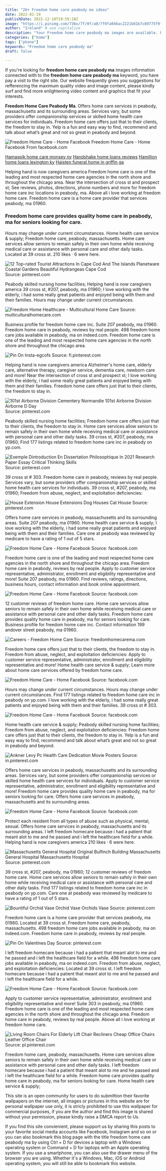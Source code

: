 ```yaml
---
title: "26+ Freedom home care peabody ma ideas"
date: 2022-01-19
publishDate: 2022-12-18T19:59:28Z
image: "https://i.pinimg.com/736x/7f/0f/a0/7f0fa046ac2221b81b7c89775f9f89b7--chairs--recliners-lounge-chairs.jpg"
author: "Ireland" # use capitalize
description: "Your Freedom home care peabody ma images are available. Freedom home care peabody ma are a topic that is being searched for and liked by netizens now. You can Find and Download the Freedom home care peabody ma files here. Download all free photos."
categories: ["home"]
tags: ["phone"]
keywords: "Freedom home care peabody ma"
draft: false

---
```


If you're looking for **freedom home care peabody ma** images information connected with to the **freedom home care peabody ma** keyword, you have pay a visit to the right  site.  Our website frequently  gives you  suggestions  for refferencing  the maximum  quality video and image  content, please kindly surf and find more enlightening video content and graphics  that fit your interests.

**Freedom Home Care Peabody Ma**. Offers home care services in peabody, massachusetts and its surrounding areas. Services vary, but some providers offer companionship services or skilled home health care services for individuals. Freedom home care offers just that to their clients, the freedom to stay in. Yelp is a fun and easy way to find, recommend and talk about what’s great and not so great in peabody and beyond.

![Freedom Home Care - Home Facebook](https://lookaside.fbsbx.com/lookaside/crawler/media/?media_id=4456678041088961 "Freedom Home Care - Home Facebook")
Freedom Home Care - Home Facebook From facebook.com

[Hamaspik home care monsey ny](/hamaspik-home-care-monsey-ny/)
[Handshake home loans reviews](/handshake-home-loans-reviews/)
[Hamilton home loans lexington ky](/hamilton-home-loans-lexington-ky/)
[Haisten funeral home in griffin ga](/haisten-funeral-home-in-griffin-ga/)

Helping hand is now caregivers america Freedom home care is one of the leading and most respected home care agencies in the north shore and throughout the chicago area. Near the intersection of cross st and prospect st; See reviews, photos, directions, phone numbers and more for freedom home care inc locations in peabody, ma. Above all i love working at freedom home care. Freedom home care is a home care provider that services peabody, ma 01960.

### Freedom home care provides quality home care in peabody, ma for seniors looking for care.

Hours may change under current circumstances. Home health care service &amp; supply; Freedom home care, peabody, massachusetts. Home care services allow seniors to remain safely in their own home while receiving medical care or assistance with personal care and other daily tasks. Located at 39 cross st. 210 likes · 6 were here.


![12 Top-rated Tourist Attractions In Cape Cod And The Islands Planetware Coastal Gardens Beautiful Hydrangeas Cape Cod](https://i.pinimg.com/originals/29/a1/99/29a19937c9abc3d0335d81949f9d6729.jpg "12 Top-rated Tourist Attractions In Cape Cod And The Islands Planetware Coastal Gardens Beautiful Hydrangeas Cape Cod")
Source: pinterest.com

Peabody skilled nursing home facilities; Helping hand is now caregivers america 39 cross st, #207, peabody, ma 01960; I love working with the elderly, i had some really great patients and enjoyed being with them and their families. Hours may change under current circumstances.

![Freedom Home Healthcare - Multicultural Home Care](https://multiculturalhomecare.com/wp-content/uploads/2019/09/Picture1.png "Freedom Home Healthcare - Multicultural Home Care")
Source: multiculturalhomecare.com

Business profile for freedom home care inc. Suite 207 peabody, ma 01960. Freedom home care in peabody, reviews by real people. 498 freedom home care jobs available in peabody, ma on indeed.com. Freedom home care is one of the leading and most respected home care agencies in the north shore and throughout the chicago area.

![Pin On Insta-egcofs](https://i.pinimg.com/564x/54/af/65/54af65ad5a19507f877026dfd17f0780.jpg "Pin On Insta-egcofs")
Source: fi.pinterest.com

Helping hand is now caregivers america Alzheimer&#039;s home care, elderly care, alternative therapy, caregiver service, dementia care, newborn care and more! Near the intersection of cross st and prospect st; I love working with the elderly, i had some really great patients and enjoyed being with them and their families. Freedom home care offers just that to their clients, the freedom to stay in.

![101st Airborne Division Cementery Normandie 101st Airborne Division Airborne D Day](https://i.pinimg.com/originals/0b/fb/4b/0bfb4bfde4af6751ad6f7a8ce74288a6.jpg "101st Airborne Division Cementery Normandie 101st Airborne Division Airborne D Day")
Source: pinterest.com

Peabody skilled nursing home facilities; Freedom home care offers just that to their clients, the freedom to stay in. Home care services allow seniors to remain safely in their own home while receiving medical care or assistance with personal care and other daily tasks. 39 cross st, #207, peabody, ma 01960; Find 177 listings related to freedom home care inc in peabody on yp.com.

![Exemple Dintroduction En Dissertation Philosophique In 2021 Research Paper Essay Critical Thinking Skills](https://i.pinimg.com/originals/99/8d/84/998d842f1a4dd35a182734ad13a35e39.png "Exemple Dintroduction En Dissertation Philosophique In 2021 Research Paper Essay Critical Thinking Skills")
Source: pinterest.com

39 cross st # 303. Freedom home care in peabody, reviews by real people. Services vary, but some providers offer companionship services or skilled home health care services for individuals. 39 cross st, #207, peabody, ma 01960; Freedom from abuse, neglect, and exploitation deficiencies:

![House Extension House Extensions Dog Houses Cat House](https://i.pinimg.com/564x/3a/5d/d1/3a5dd1f8a4253fb714521860a5ea90c4--kitty-house-house-extensions.jpg "House Extension House Extensions Dog Houses Cat House")
Source: pinterest.com

Offers home care services in peabody, massachusetts and its surrounding areas. Suite 207 peabody, ma 01960. Home health care service &amp; supply; I love working with the elderly, i had some really great patients and enjoyed being with them and their families. Care one at peabody was reviewed by medicare to have a rating of 1 out of 5 stars.

![Freedom Home Care - Home Facebook](https://lookaside.fbsbx.com/lookaside/crawler/media/?media_id=4456678044422294 "Freedom Home Care - Home Facebook")
Source: facebook.com

Freedom home care is one of the leading and most respected home care agencies in the north shore and throughout the chicago area. Freedom home care in peabody, reviews by real people. Apply to customer service representative, administrator, enrollment and eligibility representative and more! Suite 207 peabody, ma 01960. Find reviews, ratings, directions, business hours, contact information and book online appointment.

![Freedom Home Care - Home Facebook](https://lookaside.fbsbx.com/lookaside/crawler/media/?media_id=4207007262722708 "Freedom Home Care - Home Facebook")
Source: facebook.com

12 customer reviews of freedom home care. Home care services allow seniors to remain safely in their own home while receiving medical care or assistance with personal care and other daily tasks. Freedom home care provides quality home care in peabody, ma for seniors looking for care. Business profile for freedom home care inc. Contact information 199 andover street peabody, ma 01960.

![Careers - Freedom Home Care](https://freedomhomecarema.com/wp-content/uploads/2019/05/Freedom_Logo_2018.jpg "Careers - Freedom Home Care")
Source: freedomhomecarema.com

Freedom home care offers just that to their clients, the freedom to stay in. Freedom from abuse, neglect, and exploitation deficiencies: Apply to customer service representative, administrator, enrollment and eligibility representative and more! Home health care service &amp; supply; Learn more about home care services offered by freedom home care.

![Freedom Home Care - Home Facebook](https://lookaside.fbsbx.com/lookaside/crawler/media/?media_id=4392490854174347 "Freedom Home Care - Home Facebook")
Source: facebook.com

Hours may change under current circumstances. Hours may change under current circumstances. Find 177 listings related to freedom home care inc in peabody on yp.com. I love working with the elderly, i had some really great patients and enjoyed being with them and their families. 39 cross st # 303.

![Freedom Home Care - Home Facebook](https://lookaside.fbsbx.com/lookaside/crawler/media/?media_id=4424530380970394 "Freedom Home Care - Home Facebook")
Source: facebook.com

Home health care service &amp; supply; Peabody skilled nursing home facilities; Freedom from abuse, neglect, and exploitation deficiencies: Freedom home care offers just that to their clients, the freedom to stay in. Yelp is a fun and easy way to find, recommend and talk about what’s great and not so great in peabody and beyond.

![Ankner Levy Pc Health Care Dedication Movie Posters](https://i.pinimg.com/originals/98/9f/27/989f274d9c557da58ccd5ff6da2565ff.png "Ankner Levy Pc Health Care Dedication Movie Posters")
Source: in.pinterest.com

Offers home care services in peabody, massachusetts and its surrounding areas. Services vary, but some providers offer companionship services or skilled home health care services for individuals. Apply to customer service representative, administrator, enrollment and eligibility representative and more! Freedom home care provides quality home care in peabody, ma for seniors looking for care. Offers home care services in peabody, massachusetts and its surrounding areas.

![Freedom Home Care - Home Facebook](https://lookaside.fbsbx.com/lookaside/crawler/media/?media_id=4391790034244429 "Freedom Home Care - Home Facebook")
Source: facebook.com

Protect each resident from all types of abuse such as physical, mental, sexual. Offers home care services in peabody, massachusetts and its surrounding areas. I left freedom homecare because i had a patient that meant alot to me and he passed and i left the healthcare field for a while. Helping hand is now caregivers america 210 likes · 6 were here.

![Massachusetts General Hospital Original Bulfinch Building Massachusetts General Hospital Massachusetts Hospital](https://i.pinimg.com/736x/bd/eb/23/bdeb23287a0295230dd01d51d367d0e6--general-hospital-massachusetts.jpg "Massachusetts General Hospital Original Bulfinch Building Massachusetts General Hospital Massachusetts Hospital")
Source: pinterest.com

39 cross st, #207, peabody, ma 01960; 12 customer reviews of freedom home care. Home care services allow seniors to remain safely in their own home while receiving medical care or assistance with personal care and other daily tasks. Find 177 listings related to freedom home care inc in peabody on yp.com. Care one at peabody was reviewed by medicare to have a rating of 1 out of 5 stars.

![Bountiful Orchid Vase Orchid Vase Orchids Vase](https://i.pinimg.com/originals/b4/af/da/b4afda833e0c627f1f25ef85b6877b72.jpg "Bountiful Orchid Vase Orchid Vase Orchids Vase")
Source: pinterest.com

Freedom home care is a home care provider that services peabody, ma 01960. Located at 39 cross st. Freedom home care, peabody, massachusetts. 498 freedom home care jobs available in peabody, ma on indeed.com. Freedom home care in peabody, reviews by real people.

![Pin On Valentines Day](https://i.pinimg.com/474x/4c/71/0a/4c710a49915a9923099dcd8ed8d4a65b--roses.jpg "Pin On Valentines Day")
Source: pinterest.com

I left freedom homecare because i had a patient that meant alot to me and he passed and i left the healthcare field for a while. 498 freedom home care jobs available in peabody, ma on indeed.com. Freedom from abuse, neglect, and exploitation deficiencies: Located at 39 cross st. I left freedom homecare because i had a patient that meant alot to me and he passed and i left the healthcare field for a while.

![Freedom Home Care - Home Facebook](https://lookaside.fbsbx.com/lookaside/crawler/media/?media_id=4456678041088961 "Freedom Home Care - Home Facebook")
Source: facebook.com

Apply to customer service representative, administrator, enrollment and eligibility representative and more! Suite 303 in peabody, ma 01960. Freedom home care is one of the leading and most respected home care agencies in the north shore and throughout the chicago area. Freedom home care in peabody, reviews by real people. Above all i love working at freedom home care.

![Living Room Chairs For Elderly Lift Chair Recliners Cheap Office Chairs Leather Office Chair](https://i.pinimg.com/736x/7f/0f/a0/7f0fa046ac2221b81b7c89775f9f89b7--chairs--recliners-lounge-chairs.jpg "Living Room Chairs For Elderly Lift Chair Recliners Cheap Office Chairs Leather Office Chair")
Source: pl.pinterest.com

Freedom home care, peabody, massachusetts. Home care services allow seniors to remain safely in their own home while receiving medical care or assistance with personal care and other daily tasks. I left freedom homecare because i had a patient that meant alot to me and he passed and i left the healthcare field for a while. Freedom home care provides quality home care in peabody, ma for seniors looking for care. Home health care service &amp; supply;

This site is an open community for users to do submittion their favorite wallpapers on the internet, all images or pictures in this website are for personal wallpaper use only, it is stricly prohibited to use this wallpaper for commercial purposes, if you are the author and find this image is shared without your permission, please kindly raise a DMCA report to Us.

If you find this site convienient, please support us by sharing this posts to your favorite social media accounts like Facebook, Instagram and so on or you can also bookmark this blog page with the title freedom home care peabody ma by using Ctrl + D for devices a laptop with a Windows operating system or Command + D for laptops with an Apple operating system. If you use a smartphone, you can also use the drawer menu of the browser you are using. Whether it's a Windows, Mac, iOS or Android operating system, you will still be able to bookmark this website.
